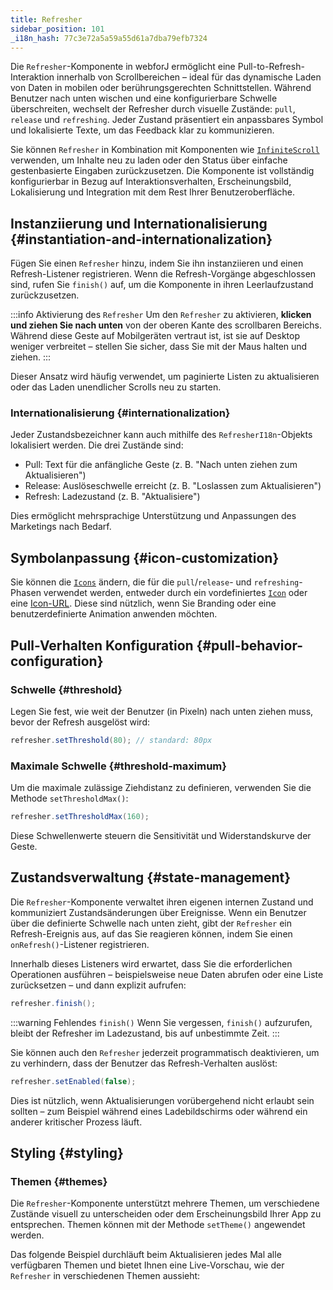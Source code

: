 ```yaml
---
title: Refresher
sidebar_position: 101
_i18n_hash: 77c3e72a5a59a55d61a7dba79efb7324
---
```

<DocChip chip="shadow" />
<DocChip chip="name" label="dwc-refresher" />
<DocChip chip='since' label='25.00' />
<JavadocLink type="refresher" location="com/webforj/component/refresher/Refresher" top='true'/>

Die `Refresher`-Komponente in webforJ ermöglicht eine Pull-to-Refresh-Interaktion innerhalb von Scrollbereichen – ideal für das dynamische Laden von Daten in mobilen oder berührungsgerechten Schnittstellen. Während Benutzer nach unten wischen und eine konfigurierbare Schwelle überschreiten, wechselt der Refresher durch visuelle Zustände: `pull`, `release` und `refreshing`. Jeder Zustand präsentiert ein anpassbares Symbol und lokalisierte Texte, um das Feedback klar zu kommunizieren.

Sie können `Refresher` in Kombination mit Komponenten wie [`InfiniteScroll`](../components/infinitescroll) verwenden, um Inhalte neu zu laden oder den Status über einfache gestenbasierte Eingaben zurückzusetzen. Die Komponente ist vollständig konfigurierbar in Bezug auf Interaktionsverhalten, Erscheinungsbild, Lokalisierung und Integration mit dem Rest Ihrer Benutzeroberfläche.

## Instanziierung und Internationalisierung {#instantiation-and-internationalization}

Fügen Sie einen `Refresher` hinzu, indem Sie ihn instanziieren und einen Refresh-Listener registrieren. Wenn die Refresh-Vorgänge abgeschlossen sind, rufen Sie `finish()` auf, um die Komponente in ihren Leerlaufzustand zurückzusetzen.

:::info Aktivierung des `Refresher`
Um den `Refresher` zu aktivieren, **klicken und ziehen Sie nach unten** von der oberen Kante des scrollbaren Bereichs. Während diese Geste auf Mobilgeräten vertraut ist, ist sie auf Desktop weniger verbreitet – stellen Sie sicher, dass Sie mit der Maus halten und ziehen.
:::

<AppLayoutViewer
path='/webforj/refresher?' 
javaE='https://raw.githubusercontent.com/webforj/webforj-documentation/refs/heads/main/src/main/java/com/webforj/samples/views/refresher/RefresherView.java'
cssURL='/css/refresher/refresher.css'
height = '400px'
mobile='true'
/>

Dieser Ansatz wird häufig verwendet, um paginierte Listen zu aktualisieren oder das Laden unendlicher Scrolls neu zu starten.

### Internationalisierung {#internationalization}

Jeder Zustandsbezeichner kann auch mithilfe des `RefresherI18n`-Objekts lokalisiert werden. Die drei Zustände sind:

- Pull: Text für die anfängliche Geste (z. B. "Nach unten ziehen zum Aktualisieren")
- Release: Auslöseschwelle erreicht (z. B. "Loslassen zum Aktualisieren")
- Refresh: Ladezustand (z. B. "Aktualisiere")

Dies ermöglicht mehrsprachige Unterstützung und Anpassungen des Marketings nach Bedarf.

<AppLayoutViewer 
path='/webforj/refresheri18n?' 
javaE='https://raw.githubusercontent.com/webforj/webforj-documentation/refs/heads/main/src/main/java/com/webforj/samples/views/refresher/RefresherI18nView.java'
cssURL='/css/refresher/refresher.css'
height = '400px'
mobile='true'
/>

## Symbolanpassung {#icon-customization}

Sie können die [`Icons`](../components/icon) ändern, die für die `pull`/`release`- und `refreshing`-Phasen verwendet werden, entweder durch ein vordefiniertes [`Icon`](../components/icon) oder eine [Icon-URL](../managing-resources/assets-protocols). Diese sind nützlich, wenn Sie Branding oder eine benutzerdefinierte Animation anwenden möchten.

<AppLayoutViewer 
path='/webforj/refreshericon?' 
javaE='https://raw.githubusercontent.com/webforj/webforj-documentation/refs/heads/main/src/main/java/com/webforj/samples/views/refresher/RefresherIconView.java'
cssURL='/css/refresher/refresher.css'
height = '400px'
mobile='true'
/>

## Pull-Verhalten Konfiguration {#pull-behavior-configuration}

### Schwelle {#threshold}

Legen Sie fest, wie weit der Benutzer (in Pixeln) nach unten ziehen muss, bevor der Refresh ausgelöst wird:

```java
refresher.setThreshold(80); // standard: 80px
```

### Maximale Schwelle {#threshold-maximum}

Um die maximale zulässige Ziehdistanz zu definieren, verwenden Sie die Methode `setThresholdMax()`:

```java
refresher.setThresholdMax(160);
```

Diese Schwellenwerte steuern die Sensitivität und Widerstandskurve der Geste.

## Zustandsverwaltung {#state-management}

Die `Refresher`-Komponente verwaltet ihren eigenen internen Zustand und kommuniziert Zustandsänderungen über Ereignisse. Wenn ein Benutzer über die definierte Schwelle nach unten zieht, gibt der `Refresher` ein Refresh-Ereignis aus, auf das Sie reagieren können, indem Sie einen `onRefresh()`-Listener registrieren.

Innerhalb dieses Listeners wird erwartet, dass Sie die erforderlichen Operationen ausführen – beispielsweise neue Daten abrufen oder eine Liste zurücksetzen – und dann explizit aufrufen:

```java
refresher.finish();
```
:::warning Fehlendes `finish()`
Wenn Sie vergessen, `finish()` aufzurufen, bleibt der Refresher im Ladezustand, bis auf unbestimmte Zeit.
:::

Sie können auch den `Refresher` jederzeit programmatisch deaktivieren, um zu verhindern, dass der Benutzer das Refresh-Verhalten auslöst:

```java
refresher.setEnabled(false);
```

Dies ist nützlich, wenn Aktualisierungen vorübergehend nicht erlaubt sein sollten – zum Beispiel während eines Ladebildschirms oder während ein anderer kritischer Prozess läuft.

## Styling {#styling}

### Themen {#themes}

Die `Refresher`-Komponente unterstützt mehrere Themen, um verschiedene Zustände visuell zu unterscheiden oder dem Erscheinungsbild Ihrer App zu entsprechen. Themen können mit der Methode `setTheme()` angewendet werden.

Das folgende Beispiel durchläuft beim Aktualisieren jedes Mal alle verfügbaren Themen und bietet Ihnen eine Live-Vorschau, wie der `Refresher` in verschiedenen Themen aussieht:

<AppLayoutViewer 
path='/webforj/refresherthemes?' 
javaE='https://raw.githubusercontent.com/webforj/webforj-documentation/refs/heads/main/src/main/java/com/webforj/samples/views/refresher/RefresherThemesView.java'
cssURL='/css/refresher/refresher.css'
height = '400px'
mobile='true'
/>

<TableBuilder name="Refresher" />
